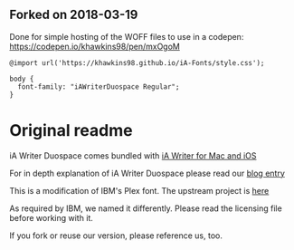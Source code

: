 ## Forked on 2018-03-19
Done for simple hosting of the WOFF files to use in a codepen: https://codepen.io/khawkins98/pen/mxOgoM

```
@import url('https://khawkins98.github.io/iA-Fonts/style.css');

body {
  font-family: "iAWriterDuospace Regular";
}
```

# Original readme

iA Writer Duospace comes bundled with [iA Writer for Mac and iOS](https://ia.net/writer/buy/)

For in depth explanation of iA Writer Duospace please read our [blog entry](http://ia.net/topics/in-search-of-the-perfect-writing-font/)

This is a modification of IBM's Plex font.
The upstream project is [here](https://github.com/IBM/type)

As required by IBM, we named it differently.
Please read the licensing file before working with it.

If you fork or reuse our version, please reference us, too.
